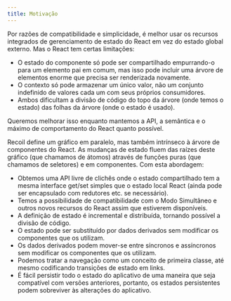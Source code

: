 ```yaml
---
title: Motivação
---
```


Por razões de compatibilidade e simplicidade, é melhor usar os recursos integrados de gerenciamento de estado do React em vez do estado global externo. Mas o React tem certas limitações:

- O estado do componente só pode ser compartilhado empurrando-o para um elemento pai em comum, mas isso pode incluir uma árvore de elementos enorme que precisa ser renderizada novamente.
- O contexto só pode armazenar um único valor, não um conjunto indefinido de valores cada um com seus próprios consumidores.
- Ambos dificultam a divisão de código do topo da árvore (onde temos o estado) das folhas da árvore (onde o estado é usado).

Queremos melhorar isso enquanto mantemos a API, a semântica e o máximo de comportamento do React quanto possível.

Recoil define um gráfico em paralelo, mas também intrínseco à árvore de componentes do React. As mudanças de estado fluem das raízes deste gráfico (que chamamos de átomos) através de funções puras (que chamamos de seletores) e em componentes. Com esta abordagem:

- Obtemos uma API livre de clichês onde o estado compartilhado tem a mesma interface get/set simples que o estado local React  (ainda pode ser encapsulado com redutores etc. se necessário).
- Temos a possibilidade de compatibilidade com o Modo Simultâneo e outros novos recursos do React assim que estiverem disponíveis.
- A definição de estado é incremental e distribuída, tornando possível a divisão de código.
- O estado pode ser substituído por dados derivados sem modificar os componentes que os utilizam.
- Os dados derivados podem mover-se entre síncronos e assíncronos sem modificar os componentes que os utilizam.
- Podemos tratar a navegação como um conceito de primeira classe, até mesmo codificando transições de estado em links.
- É fácil persistir todo o estado do aplicativo de uma maneira que seja compatível com versões anteriores, portanto, os estados persistentes podem sobreviver às alterações do aplicativo.

